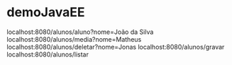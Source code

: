 # demoJavaEE


localhost:8080/alunos/aluno?nome=João da Silva
localhost:8080/alunos/media?nome=Matheus
localhost:8080/alunos/deletar?nome=Jonas
localhost:8080/alunos/gravar
localhost:8080/alunos/listar
